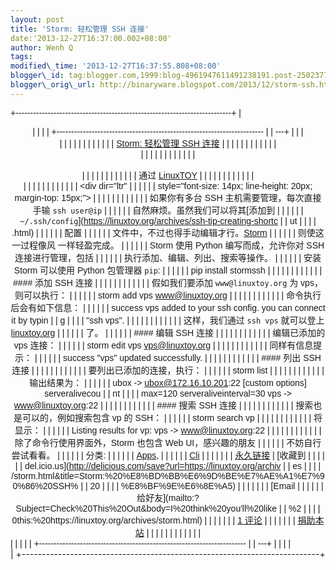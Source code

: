 ```yaml
--- 
layout: post 
title: 'Storm: 轻松管理 SSH 连接' 
date:'2013-12-27T16:37:00.002+08:00' 
author: Wenh Q
tags:
modified\_time: '2013-12-27T16:37:55.808+08:00' 
blogger\_id: tag:blogger.com,1999:blog-4961947611491238191.post-2502377553954298467
blogger\_orig\_url: http://binaryware.blogspot.com/2013/12/storm-ssh.html
---
```

<div dir="ltr">

<div class="gmail_quote">

<div style="font-family: Arial,sans-serif; width: 100%;">

+--------------------------------------------------------------------------+
| <div align="center">                                                     |
|                                                                          |
| +----------------------------------------------------------------------- |
| ---+                                                                     |
| | <div dir="ltr">                                                        |
|    |                                                                     |
| |                                                                        |
|    |                                                                     |
| | [Storm: 轻松管理 SSH 连接](https://linuxtoy.org/archives/storm.html)     | |
|                                                                          |
| |                                                                        |
|    |                                                                     |
| | </div>                                                                 |
|    |                                                                     |
| |                                                                        |
|    |                                                                     |
| | <div style="margin-top: 15px;">                                        |
|    |                                                                     |
| |                                                                        |
|    |                                                                     |
| | 通过 [LinuxTOY](https://linuxtoy.org/)                                   |
|  |                                                                       |
| |                                                                        |
|    |                                                                     |
| | </div>                                                                 |
|    |                                                                     |
| |                                                                        |
|    |                                                                     |
| | <div dir="ltr"                                                         |
|    |                                                                     |
| | style="font-size: 14px; line-height: 20px; margin-top: 15px;">         |
|    |                                                                     |
| |                                                                        |
|    |                                                                     |
| | 如果你有多台 SSH 主机需要管理，每次直接手输 `ssh user@ip`                | |
|                                                                          |
| | 自然麻烦。虽然我们可以将其[添加到                                        | |
|                                                                          |
| | `~/.ssh/config`](https://linuxtoy.org/archives/ssh-tip-creating-shortc |
| ut |                                                                     |
| | .html)                                                                 |
|    |                                                                     |
| | 配置                                                                     |
|  |                                                                       |
| | 文件中，不过也得手动编辑才行。[Storm](https://github.com/emre/storm)     | |
|                                                                          |
| | 则使这一过程像风 一样轻盈完成。
                                         | |
|                                                                          |
| | Storm 使用 Python 编写而成，允许你对 SSH 连接进行管理，包括              | |
|                                                                          |
| | 执行添加、编辑、列出、搜索等操作。
                                      | |
|                                                                          |
| | 安装 Storm 可以使用 Python 包管理器 `pip`:
                              | |
|                                                                          |
| |     pip install stormssh                                               |
|    |                                                                     |
| |                                                                        |
|    |                                                                     |
| | #### 添加 SSH 连接                                                       | |
|                                                                          |
| |                                                                        |
|    |                                                                     |
| | 假如我们要添加 `www@linuxtoy.org` 为 vps，则可以执行：
                  | |
|                                                                          |
| |     storm add vps www@linuxtoy.org                                     |
|    |                                                                     |
| |                                                                        |
|    |                                                                     |
| | 命令执行后会有如下信息：
                                                | |
|                                                                          |
| |     success  vps added to your ssh config. you can connect it by typin |
| g  |                                                                     |
| | "ssh  vps".                                                            |
|    |                                                                     |
| |                                                                        |
|    |                                                                     |
| | 这样，我们通过 `ssh vps` 就可以登上 [linuxtoy.org](http://linuxtoy.org/) | |
|                                                                          |
| | 了。
                                                                    |
|  |                                                                       |
| | #### 编辑 SSH 连接                                                       | |
|                                                                          |
| |                                                                        |
|    |                                                                     |
| | 编辑已添加的 vps 连接：
                                                 | |
|                                                                          |
| |     storm edit vps vps@linuxtoy.org                                    |
|    |                                                                     |
| |                                                                        |
|    |                                                                     |
| | 同样有信息提示：
                                                        | |
|                                                                          |
| |     success  "vps" updated successfully.                               |
|    |                                                                     |
| |                                                                        |
|    |                                                                     |
| | #### 列出 SSH 连接                                                       | |
|                                                                          |
| |                                                                        |
|    |                                                                     |
| | 要列出已添加的连接，执行：
                                              | |
|                                                                          |
| |     storm list                                                         |
|    |                                                                     |
| |                                                                        |
|    |                                                                     |
| | 输出结果为：
                                                            | |
|                                                                          |
| |     ubox -> ubox@172.16.10.201:22      [custom options] serveralivecou |
| nt |                                                                     |
| | max=120 serveraliveinterval=30    vps -> www@linuxtoy.org:22           |
|    |                                                                     |
| |                                                                        |
|    |                                                                     |
| | #### 搜索 SSH 连接                                                       | |
|                                                                          |
| |                                                                        |
|    |                                                                     |
| | 搜索也是可以的，例如搜索包含 vp 的 SSH：
                                | |
|                                                                          |
| |     storm search vp                                                    |
|    |                                                                     |
| |                                                                        |
|    |                                                                     |
| | 将显示：
                                                                | |
|                                                                          |
| |     Listing results for vp:      vps -> www@linuxtoy.org:22            |
|    |                                                                     |
| |                                                                        |
|    |                                                                     |
| | 除了命令行使用界面外，Storm 也包含 Web UI，感兴趣的朋友                  | |
|                                                                          |
| | 不妨自行尝试看看。
                                                      | |
|                                                                          |
| | 分类:                                                                    |
|  |                                                                       |
| | [Apps](https://linuxtoy.org/category/apps "查看 Apps 中的全部文章"),     | |
|                                                                          |
| | [Cli](https://linuxtoy.org/category/cli "查看 Cli 中的全部文章") |       | |
|                                                                          |
| | [永久链接](https://linuxtoy.org/archives/storm.html) | [收藏到           | |
|                                                                          |
| | del.icio.us](http://delicious.com/save?url=https://linuxtoy.org/archiv |
| es |                                                                     |
| | /storm.html&title=Storm:%20%E8%BD%BB%E6%9D%BE%E7%AE%A1%E7%90%86%20SSH% |
| 20 |                                                                     |
| | %E8%BF%9E%E6%8E%A5)                                                    |
|    |                                                                     |
| | | [Email                                                               |
|    |                                                                     |
| | 给好友](mailto:?Subject=Check%20This%20Out&body=I%20think%20you'll%20like |
| %2 |                                                                     |
| | 0this:%20https://linuxtoy.org/archives/storm.html)                     |
|    |                                                                     |
| | | [1 评论](https://linuxtoy.org/archives/storm.html#comments) |          |
|  |                                                                       |
| | [捐助本站](http://linuxtoy.org/faq/donate)                               | |
|                                                                          |
| |                                                                        |
|    |                                                                     |
| | </div>                                                                 |
|    |                                                                     |
| +----------------------------------------------------------------------- |
| ---+                                                                     |
|                                                                          |
| </div>                                                                   |
+--------------------------------------------------------------------------+

</div>

</div>




</div>
